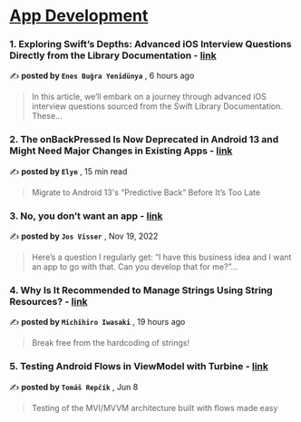 
<h1><a href=https://medium.com/tag/mobile-app-development/recommended target="_blank" rel="noopener noreferrer">App Development</a></h1>
<h3>1. Exploring Swift’s Depths: Advanced iOS Interview Questions Directly from the Library Documentation - <a href=https://medium.com/@nsbugra/exploring-swifts-depths-advanced-ios-interview-questions-from-the-library-documentation-011d861073a0?source=tag_recommended_feed---------0-84----------mobile_app_development----------ebee8ed0_6012_44ac_9cdf_94bcfebb7685------- target="_blank" rel="noopener noreferrer">link</a></h3>

✍️ **posted by `Enes Buğra Yenidünya`** <date> , 6 hours ago</date>

<blockquote>In this article, we’ll embark on a journey through advanced iOS interview questions sourced from the Swift Library Documentation. These…</blockquote>

<h3>2. The onBackPressed Is Now Deprecated in Android 13 and Might Need Major Changes in Existing Apps - <a href=https://medium.com/mobile-app-development-publication/migrate-to-android-13-predictive-back-soon-before-its-too-late-e1e1723f392?source=tag_recommended_feed---------1-107----------mobile_app_development----------ebee8ed0_6012_44ac_9cdf_94bcfebb7685------- target="_blank" rel="noopener noreferrer">link</a></h3>

✍️ **posted by `Elye`** <date> , 15 min read</date>

<blockquote>Migrate to Android 13's “Predictive Back” Before It’s Too Late</blockquote>

<h3>3. No, you don’t want an app - <a href=https://medium.com/@josvisser/no-you-dont-want-an-app-fed11706db5c?source=tag_recommended_feed---------2-85----------mobile_app_development----------ebee8ed0_6012_44ac_9cdf_94bcfebb7685------- target="_blank" rel="noopener noreferrer">link</a></h3>

✍️ **posted by `Jos Visser`** <date> , Nov 19, 2022</date>

<blockquote>Here’s a question I regularly get: “I have this business idea <explains> and I want an app to go with that. Can you develop that for me?”…</blockquote>

<h3>4. Why Is It Recommended to Manage Strings Using String Resources? - <a href=https://medium.com/@rowaido.game/why-is-it-recommended-to-manage-strings-using-string-resources-3c4449b2a913?source=tag_recommended_feed---------3-84----------mobile_app_development----------ebee8ed0_6012_44ac_9cdf_94bcfebb7685------- target="_blank" rel="noopener noreferrer">link</a></h3>

✍️ **posted by `Michihiro Iwasaki`** <date> , 19 hours ago</date>

<blockquote>Break free from the hardcoding of strings!</blockquote>

<h3>5. Testing Android Flows in ViewModel with Turbine - <a href=https://medium.com/proandroiddev/testing-android-flows-in-viewmodel-with-turbine-ea9bae7e811a?source=tag_recommended_feed---------4-107----------mobile_app_development----------ebee8ed0_6012_44ac_9cdf_94bcfebb7685------- target="_blank" rel="noopener noreferrer">link</a></h3>

✍️ **posted by `Tomáš Repčík`** <date> , Jun 8</date>

<blockquote>Testing of the MVI/MVVM architecture built with flows made easy</blockquote>

